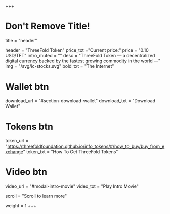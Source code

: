 +++
# Don't Remove Title!
title = "header"

header = "ThreeFold Token"
price_txt ="Current price:"
price = "0.10 USD/TFT"
intro_muted = ""
desc = "ThreeFold Token — a decentralized digital currency backed by the fastest growing commodity in the world —"
img = "/svg/ic-stocks.svg"
bold_txt = "The Internet"

# Wallet btn
download_url = "#section-download-wallet"
download_txt = "Download Wallet"

# Tokens btn
token_url = "https://threefoldfoundation.github.io/info_tokens/#/how_to_buy/buy_from_exchange"
token_txt = "How To Get ThreeFold Tokens"

# Video btn
video_url = "#modal-intro-movie"
video_txt = "Play Intro Movie"

scroll = "Scroll to learn more"

weight = 1
+++
